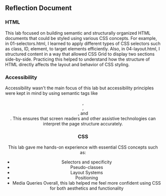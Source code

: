 ## Reflection Document

### HTML

This lab focused on building semantic and structurally organized HTML documents that could be styled using various CSS concepts. 
For example, in 01-selectors.html, I learned to apply different types of CSS selectors such as class, ID, element, to target elements efficiently. Also, in 04-layout.html, I structured content in a way that allowed CSS Grid to display two sections side-by-side. Practicing this helped to understand how the structure of HTML directly affects the layout and behavior of CSS styling.

### Accessibility

Accessibility wasn't the main focus of this lab but accessibility principles were kept in mind by using semantic tags like <header>, <nav>, <section>, and <main>. This ensures that screen readers and other assistive technologies can interpret the page structure accurately.

### CSS

This lab gave me hands-on experience with essential CSS concepts such as:
- Selectors and specificity
- Pseudo-classes
- Layout Systems
- Positioning
- Media Queries
Overall, this lab helped me feel more confident using CSS for both aesthetics and functionality
